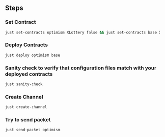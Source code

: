 ## Steps

### Set Contract

```bash
just set-contracts optimism XLottery false && just set-contracts base XLottery false
```

### Deploy Contracts

```bash
just deploy optimism base
```

### Sanity check to verify that configuration files match with your deployed contracts

```bash
just sanity-check
```

### Create Channel

```bash
just create-channel
```

### Try to send packet

```bash
just send-packet optimism
```